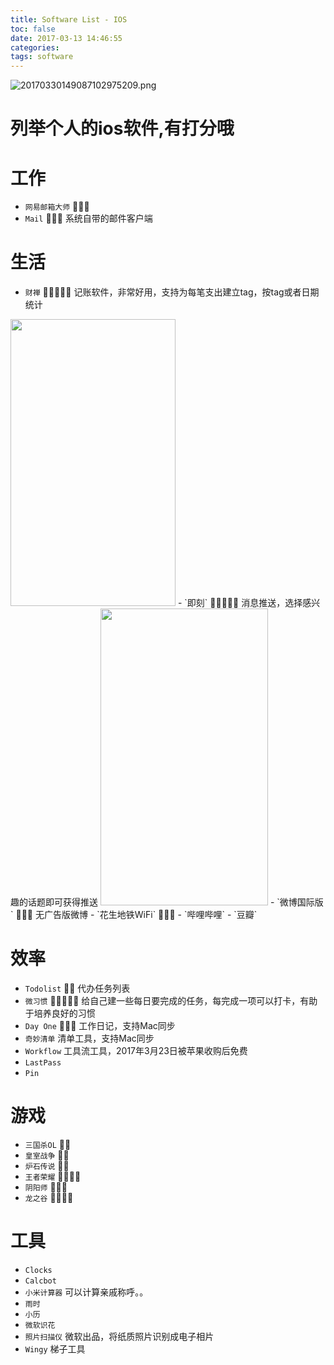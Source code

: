 ```yaml
---
title: Software List - IOS
toc: false
date: 2017-03-13 14:46:55
categories:
tags: software
---
```



![20170330149087102975209.png](http://o9xbyqajf.bkt.clouddn.com/20170330149087102975209.png)

# 列举个人的ios软件,有打分哦


<!--more-->
# 工作
- `网易邮箱大师` 
- `Mail`  系统自带的邮件客户端

# 生活

- `财禅`  记账软件，非常好用，支持为每笔支出建立tag，按tag或者日期统计
<img src="http://o9xbyqajf.bkt.clouddn.com/1489390648.png" width="264" height="459" />
- `即刻`  消息推送，选择感兴趣的话题即可获得推送
<img src="http://o9xbyqajf.bkt.clouddn.com/1489390691.png" width="268" height="475" />
- `微博国际版`  无广告版微博
- `花生地铁WiFi` 
- `哔哩哔哩`
- `豆瓣`

# 效率
- `Todolist`  代办任务列表
- `微习惯`  给自己建一些每日要完成的任务，每完成一项可以打卡，有助于培养良好的习惯
- `Day One`  工作日记，支持Mac同步
- `奇妙清单` 清单工具，支持Mac同步
- `Workflow` 工具流工具，2017年3月23日被苹果收购后免费
- `LastPass`
- `Pin`

# 游戏
- `三国杀OL` 
- `皇室战争` 
- `炉石传说` 
- `王者荣耀` 
- `阴阳师` 
- `龙之谷` 

# 工具
- `Clocks`
- `Calcbot`
- `小米计算器` 可以计算亲戚称呼。。
- `雨时`
- `小历`
- `微软识花`
- `照片扫描仪` 微软出品，将纸质照片识别成电子相片
- `Wingy` 梯子工具